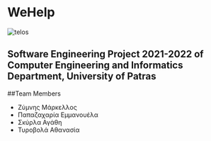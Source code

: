 # **WeHelp**
 
![telos](https://user-images.githubusercontent.com/44534456/159056329-0e497a46-007d-4598-98ac-94597bf401db.png)

## Software Engineering Project 2021-2022 of Computer Engineering and Informatics Department, University of Patras
##Team Members
- Ζύμνης Μάρκελλος 
- Παπαζαχαρία Εμμανουέλα 
- Σκύρλα Αγάθη
- Τυροβολά Αθανασία 
